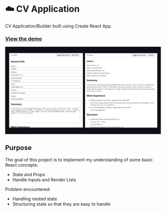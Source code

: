 # ☁️ CV Application

CV Application/Builder built using Create React App.

### [View the demo](https://faishalirwn.github.io/cv-application/)

![Screenshot](./cv-app.png)

## Purpose

The goal of this project is to implement my understanding of some basic React concepts:

- State and Props
- Handle Inputs and Render Lists

Problem encountered:

- Handling nested state
- Structuring state so that they are easy to handle

